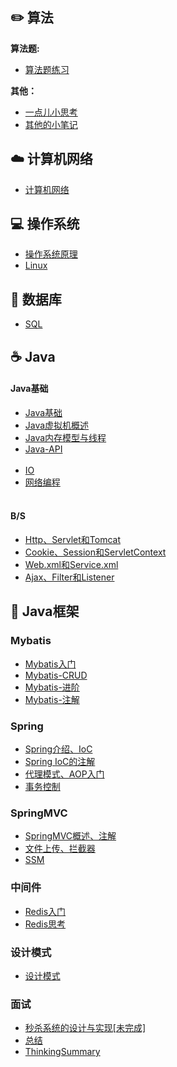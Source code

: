 
## ✏️ 算法

**算法题:**

  - [算法题练习](_source/算法/content-算法题.md)

**其他：**

  - [一点儿小思考](_source/算法/笔试Summary.md)
  - [其他的小笔记](_source/算法/content-algorithm.md)

## ☁️ 计算机网络

- [计算机网络](_source/计算机网络/cnContent.md)

## 💻 操作系统

- [操作系统原理](_source/操作系统/osContent.md)
- [Linux](_source/操作系统/LinuxContent.md)

## 💾 数据库

- [SQL](_source/数据库/SQL.md)

## ☕️ Java

#### Java基础

  - [Java基础](_source/JavaBasics/Java基础.md)
  - [Java虚拟机概述](_source/JavaBasics/Java虚拟机.md)
  - [Java内存模型与线程](_source/JavaBasics/Java内存模型与线程.md)
  - [Java-API](_source/JavaBasics/content-JavaApi.md)<br><br>
  - [IO](_source/JavaBasics/IO.md)
  - [网络编程](_source/JavaBasics/网络编程.md)<br><br>

#### B/S

  - [Http、Servlet和Tomcat](_source/Browser-Server/04ServletAndTomcat.md)
  - [Cookie、Session和ServletContext](_source/Browser-Server/Cookie-Session-servletContex.md)
  - [Web.xml和Service.xml](_source/Browser-Server/Web.xml-Service.xml.md)
  - [Ajax、Filter和Listener](_source/Browser-Server/Ajax-Filter-Listener.md)

## 🎯 Java框架

### Mybatis

  - [Mybatis入门](_source/Mybatis/Mybatis01.md)
  - [Mybatis-CRUD](_source/Mybatis/Mybatis02.md)
  - [Mybatis-进阶](_source/Mybatis/Mybatis03.md)
  - [Mybatis-注解](_source/Mybatis/Mybatis04.md)

### Spring

  - [Spring介绍、IoC](_source/SpringFrameWork/Spring01.md)
  - [Spring IoC的注解](_source/SpringFrameWork/Spring02.md)
  - [代理模式、AOP入门](_source/SpringFrameWork/Spring03.md)
  - [事务控制](_source/SpringFrameWork/Spring04.md)

### SpringMVC

  - [SpringMVC概述、注解](_source/springMVC/springMVC01.md)
  - [文件上传、拦截器](_source/springMVC/springMVC02.md)
  - [SSM](_source/springMVC/springMVC03.md)

### 中间件

  - [Redis入门](_source/中间件/Redis.md)
  - [Redis思考](_source/中间件/Redis面试.md)

### 设计模式

  - [设计模式](_source/架构/设计模式.md)

### 面试

  - [秒杀系统的设计与实现[未完成]](_source/架构/秒杀系统的设计与实现.md)
  - [总结](_source/面试题.md)
  - [ThinkingSummary](_source/面试Summary.md)